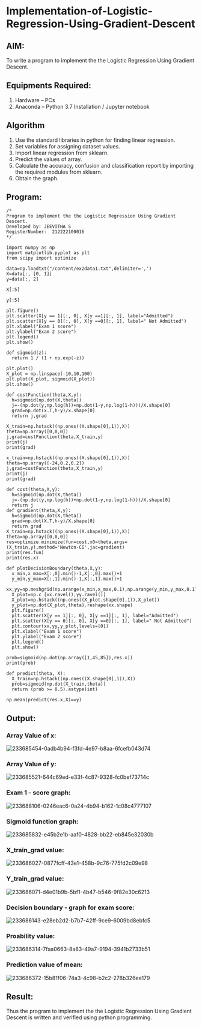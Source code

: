 # Implementation-of-Logistic-Regression-Using-Gradient-Descent

## AIM:
To write a program to implement the the Logistic Regression Using Gradient Descent.

## Equipments Required:
1. Hardware – PCs
2. Anaconda – Python 3.7 Installation / Jupyter notebook

## Algorithm
1. Use the standard libraries in python for finding linear regression.
2. Set variables for assigning dataset values.
3. Import linear regression from sklearn.
4. Predict the values of array.
5. Calculate the accuracy, confusion and classification report by importing the required modules from sklearn.
6. Obtain the graph.

## Program:
```
/*
Program to implement the the Logistic Regression Using Gradient Descent.
Developed by: JEEVITHA S
RegisterNumber:  212222100016
*/

import numpy as np
import matplotlib.pyplot as plt
from scipy import optimize

data=np.loadtxt("/content/ex2data1.txt",delimiter=',')
X=data[:, [0, 1]]
y=data[:, 2]

X[:5]

y[:5]

plt.figure()
plt.scatter(X[y == 1][:, 0], X[y ==1][:, 1], label="Admitted")
plt.scatter(X[y == 0][:, 0], X[y ==0][:, 1], label=" Not Admitted")
plt.xlabel("Exam 1 score")
plt.ylabel("Exam 2 score")
plt.legend()
plt.show()

def sigmoid(z):
  return 1 / (1 + np.exp(-z))

plt.plot()
X_plot = np.linspace(-10,10,100)
plt.plot(X_plot, sigmoid(X_plot))
plt.show()

def costFunction(theta,X,y):
  h=sigmoid(np.dot(X,theta))
  j=-(np.dot(y,np.log(h))+np.dot(1-y,np.log(1-h)))/X.shape[0]
  grad=np.dot(x.T,h-y)/x.shape[0]
  return j,grad
  
X_train=np.hstack((np.ones((X.shape[0],1)),X))
theta=np.array([0,0,0])
j,grad=costFunction(theta,X_train,y)
print(j)
print(grad)

x_train=np.hstack((np.ones((X.shape[0],1)),X))
theta=np.array([-24,0.2,0.2])
j,grad=costFunction(theta,X_train,y)
print(j)
print(grad)

def cost(theta,X,y):
  h=sigmoid(np.dot(X,theta))
  j=-(np.dot(y,np.log(h))+np.dot(1-y,np.log(1-h)))/X.shape[0]
  return j
def gradient(theta,X,y):
  h=sigmoid(np.dot(X,theta))
  grad=np.dot(X.T,h-y)/X.shape[0]
  return grad
X_train=np.hstack((np.ones((X.shape[0],1)),X))
theta=np.array([0,0,0])
res=optimize.minimize(fun=cost,x0=theta,args=(X_train,y),method='Newton-CG',jac=gradient)
print(res.fun)
print(res.x)

def plotDecisionBoundary(theta,X,y):
  x_min,x_max=X[:,0].min()-1,X[:,0].max()+1
  y_min,y_max=X[:,1].min()-1,X[:,1].max()+1
  xx,yy=np.meshgrid(np.arange(x_min,x_max,0.1),np.arange(y_min,y_max,0.1))
  X_plot=np.c_[xx.ravel(),yy.ravel()]
  X_plot=np.hstack((np.ones((X_plot.shape[0],1)),X_plot))
  y_plot=np.dot(X_plot,theta).reshape(xx.shape)
  plt.figure()
  plt.scatter(X[y == 1][:, 0], X[y ==1][:, 1], label="Admitted")
  plt.scatter(X[y == 0][:, 0], X[y ==0][:, 1], label=" Not Admitted")
  plt.contour(xx,yy,y_plot,levels=[0])
  plt.xlabel("Exam 1 score")
  plt.ylabel("Exam 2 score")
  plt.legend()
  plt.show()
  
prob=sigmoid(np.dot(np.array([1,45,85]),res.x))
print(prob)

def predict(theta, X):
  X_train=np.hstack((np.ones((X.shape[0],1)),X))
  prob=sigmoid(np.dot(X_train,theta))
  return (prob >= 0.5).astype(int)

np.mean(predict(res.x,X)==y)
```

## Output:
### Array Value of x:
![233685454-0adb4b94-f3fd-4e97-b8aa-6fcefb043d74](https://github.com/Jeevithha/-Implementation-of-Logistic-Regression-Using-Gradient-Descent/assets/123623197/83ebb00b-1c57-402b-a2f7-0658a02fca23)
### Array Value of y:
![233685521-644c69ed-e33f-4c87-9328-fc0bef73714c](https://github.com/Jeevithha/-Implementation-of-Logistic-Regression-Using-Gradient-Descent/assets/123623197/b4923b23-5ea0-4438-9ff2-3d5b26ea0380)
### Exam 1 - score graph:
![233688106-0246eac6-0a24-4b94-b162-1c08c4777107](https://github.com/Jeevithha/-Implementation-of-Logistic-Regression-Using-Gradient-Descent/assets/123623197/fcd3106a-6d7c-486c-9c1f-254e7700906b)
### Sigmoid function graph:
![233685832-e45b2e1b-aaf0-4828-bb22-eb845e32030b](https://github.com/Jeevithha/-Implementation-of-Logistic-Regression-Using-Gradient-Descent/assets/123623197/33392058-1278-40b9-93d1-287451f73f82)
### X_train_grad value:
![233686027-0877fcff-43e1-458b-9c76-775fd2c09e98](https://github.com/Jeevithha/-Implementation-of-Logistic-Regression-Using-Gradient-Descent/assets/123623197/a2008bce-00a6-4006-b1d1-c28603675a86)
### Y_train_grad value:
![233686071-d4e01b9b-5bf1-4b47-b546-9f82e30c6213](https://github.com/Jeevithha/-Implementation-of-Logistic-Regression-Using-Gradient-Descent/assets/123623197/d0f55626-1929-4f14-acd0-f84507a6b903)
### Decision boundary - graph for exam score:
![233686143-e28eb2d2-b7b7-42ff-9ce9-6009bd8ebfc5](https://github.com/Jeevithha/-Implementation-of-Logistic-Regression-Using-Gradient-Descent/assets/123623197/8b7eb96e-a2c7-40a6-9da2-7bac08e0ee8b)
### Proability value:
![233686314-7faa0663-8a83-49a7-9194-3941b2733b51](https://github.com/Jeevithha/-Implementation-of-Logistic-Regression-Using-Gradient-Descent/assets/123623197/2387b993-0a7b-4103-b8f0-e2db18757463)
### Prediction value of mean:
![233686372-15b81f06-74a3-4c98-b2c2-278b326ee179](https://github.com/Jeevithha/-Implementation-of-Logistic-Regression-Using-Gradient-Descent/assets/123623197/ac7854f2-1d6d-459b-8eaa-d1858b7708ab)


## Result:
Thus the program to implement the the Logistic Regression Using Gradient Descent is written and verified using python programming.

